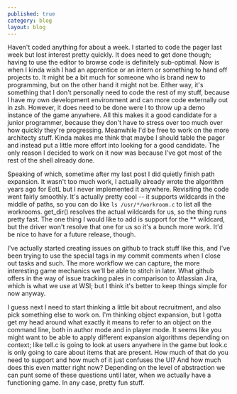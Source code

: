```yaml
---
published: true
category: blog
layout: blog
---
```


Haven't coded anything for about a week. I started to code the pager last week but lost interest pretty quickly. It does need to get done though; having to use the editor to browse code is definitely sub-optimal. Now is when I kinda wish I had an apprentice or an intern or something to hand off projects to. It might be a bit much for someone who is brand new to programming, but on the other hand it might not be. Either way, it's something that I don't personally need to code the rest of my stuff, because I have my own development environment and can more code externally out in zsh. However, it does need to be done were I to throw up a demo instance of the game anywhere. All this makes it a good candidate for a junior programmer, because they don't have to stress over too much over how quickly they're progressing. Meanwhile I'd be free to work on the more architecty stuff. Kinda makes me think that maybe I should table the pager and instead put a little more effort into looking for a good candidate. The only reason I decided to work on it now was because I've got most of the rest of the shell already done.

Speaking of which, sometime after my last post I did quietly finish path expansion. It wasn't too much work, I actually already wrote the algorithm years ago for EotL but I never implemented it anywhere. Revisiting the code went fairly smoothly. It's actually pretty cool -- it supports wildcards in the middle of paths, so you can do like `ls /usr/*/workroom.c` to list all the workrooms. get_dir() resolves the actual wildcards for us, so the thing runs pretty fast. The one thing I would like to add is support for the ** wildcard, but the driver won't resolve that one for us so it's a bunch more work. It'd be nice to have for a future release, though.

I've actually started creating issues on github to track stuff like this, and I've been trying to use the special tags in my commit comments when I close out tasks and such. The more workflow we can capture, the more interesting game mechanics we'll be able to stitch in later. What github offers in the way of issue tracking pales in comparison to Atlassian Jira, which is what we use at WSI; but I think it's better to keep things simple for now anyway. 

I guess next I need to start thinking a little bit about recruitment, and also pick something else to work on. I'm thinking object expansion, but I gotta get my head around what exactly it means to refer to an object on the command line, both in author mode and in player mode. It seems like you might want to be able to apply different expansion algorithms depending on context; like tell.c is going to look at users anywhere in the game but look.c is only going to care about items that are present. How much of that do you need to support and how much of it just confuses the UI? And how much does this even matter right now? Depending on the level of abstraction we can punt some of these questions until later, when we actually have a functioning game. In any case, pretty fun stuff.

